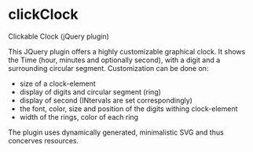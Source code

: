 # clickClock
Clickable Clock (jQuery plugin)

This JQuery plugin offers a highly customizable graphical clock.
It shows the Time (hour, minutes and optionally second), with a digit and a surrounding circular segment.
Customization can be done on:
- size of a clock-element
- display of digits and circular segment (ring)
- display of second (INtervals are set correspondingly)
- the font, color, size and position of the digits withing clock-element
- width of the rings, color of each ring

The plugin uses dynamically generated, minimalistic SVG and thus concerves resources.
